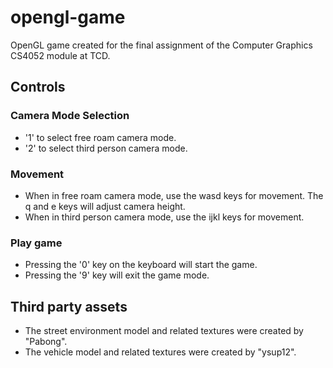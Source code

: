 # opengl-game

OpenGL game created for the final assignment of the Computer Graphics CS4052 module at TCD.

## Controls
### Camera Mode Selection
+ '1' to select free roam camera mode.
+ '2' to select third person camera mode.

### Movement
+ When in free roam camera mode, use the wasd keys for movement. The q and e keys will adjust camera height.
+ When in third person camera mode, use the ijkl keys for movement.

### Play game
+ Pressing the '0' key on the keyboard will start the game.
+ Pressing the '9' key will exit the game mode.

## Third party assets
+ The street environment model and related textures were created by "Pabong".
+ The vehicle model and related textures were created by "ysup12".
